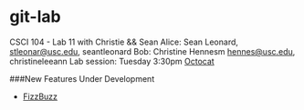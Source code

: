 git-lab
=======

CSCI 104 - Lab 11 with Christie &amp;&amp; Sean
Alice: Sean Leonard, stleonar@usc.edu, seantleonard
Bob: Christine Hennesm hennes@usc.edu, christineleeann
Lab session: Tuesday 3:30pm
[Octocat](https://octodex.github.com/yaktocat/)

###New Features Under Development
  + [FizzBuzz](http://www.codinghorror.com/blog/2007/02/why-cant-programmers-program.html)
